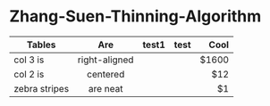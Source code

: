 # Zhang-Suen-Thinning-Algorithm

| Tables        | Are           |   test1       |        test   | Cool  |
| ------------- |:-------------:|:-------------:|:-------------:| -----:|
| col 3 is      | right-aligned |               |               | $1600 |
| col 2 is      | centered      |               |               |  $12  |
| zebra stripes | are neat      |               |               |  $1   |
